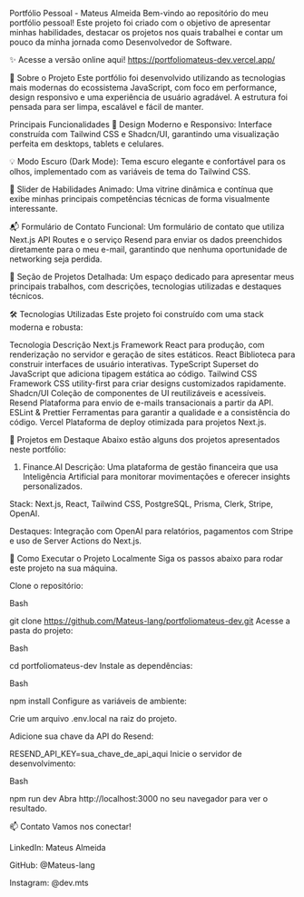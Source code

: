 Portfólio Pessoal - Mateus Almeida
Bem-vindo ao repositório do meu portfólio pessoal! Este projeto foi criado com o objetivo de apresentar minhas habilidades, destacar os projetos nos quais trabalhei e contar um pouco da minha jornada como Desenvolvedor de Software.

✨ Acesse a versão online aqui!
https://portfoliomateus-dev.vercel.app/

🚀 Sobre o Projeto
Este portfólio foi desenvolvido utilizando as tecnologias mais modernas do ecossistema JavaScript, com foco em performance, design responsivo e uma experiência de usuário agradável. A estrutura foi pensada para ser limpa, escalável e fácil de manter.

Principais Funcionalidades
🎨 Design Moderno e Responsivo: Interface construída com Tailwind CSS e Shadcn/UI, garantindo uma visualização perfeita em desktops, tablets e celulares.

💡 Modo Escuro (Dark Mode): Tema escuro elegante e confortável para os olhos, implementado com as variáveis de tema do Tailwind CSS.

🚀 Slider de Habilidades Animado: Uma vitrine dinâmica e contínua que exibe minhas principais competências técnicas de forma visualmente interessante.

📬 Formulário de Contato Funcional: Um formulário de contato que utiliza Next.js API Routes e o serviço Resend para enviar os dados preenchidos diretamente para o meu e-mail, garantindo que nenhuma oportunidade de networking seja perdida.

📂 Seção de Projetos Detalhada: Um espaço dedicado para apresentar meus principais trabalhos, com descrições, tecnologias utilizadas e destaques técnicos.

🛠️ Tecnologias Utilizadas
Este projeto foi construído com uma stack moderna e robusta:

Tecnologia	Descrição
Next.js	Framework React para produção, com renderização no servidor e geração de sites estáticos.
React	Biblioteca para construir interfaces de usuário interativas.
TypeScript	Superset do JavaScript que adiciona tipagem estática ao código.
Tailwind CSS	Framework CSS utility-first para criar designs customizados rapidamente.
Shadcn/UI	Coleção de componentes de UI reutilizáveis e acessíveis.
Resend	Plataforma para envio de e-mails transacionais a partir da API.
ESLint & Prettier	Ferramentas para garantir a qualidade e a consistência do código.
Vercel	Plataforma de deploy otimizada para projetos Next.js.


📁 Projetos em Destaque
Abaixo estão alguns dos projetos apresentados neste portfólio:

1. Finance.AI
Descrição: Uma plataforma de gestão financeira que usa Inteligência Artificial para monitorar movimentações e oferecer insights personalizados.

Stack: Next.js, React, Tailwind CSS, PostgreSQL, Prisma, Clerk, Stripe, OpenAI.

Destaques: Integração com OpenAI para relatórios, pagamentos com Stripe e uso de Server Actions do Next.js.


🚀 Como Executar o Projeto Localmente
Siga os passos abaixo para rodar este projeto na sua máquina.

Clone o repositório:

Bash

git clone https://github.com/Mateus-lang/portfoliomateus-dev.git
Acesse a pasta do projeto:

Bash

cd portfoliomateus-dev
Instale as dependências:

Bash

npm install
Configure as variáveis de ambiente:

Crie um arquivo .env.local na raiz do projeto.

Adicione sua chave da API do Resend:

RESEND_API_KEY=sua_chave_de_api_aqui
Inicie o servidor de desenvolvimento:

Bash

npm run dev
Abra http://localhost:3000 no seu navegador para ver o resultado.

📫 Contato
Vamos nos conectar!

LinkedIn: Mateus Almeida

GitHub: @Mateus-lang

Instagram: @dev.mts


